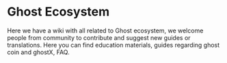 # Ghost Ecosystem

Here we have a wiki with all related to Ghost ecosystem, we welcome people from community to contribute and suggest new guides or translations. Here you can find education materials, guides regarding ghost coin and ghostX, FAQ.


